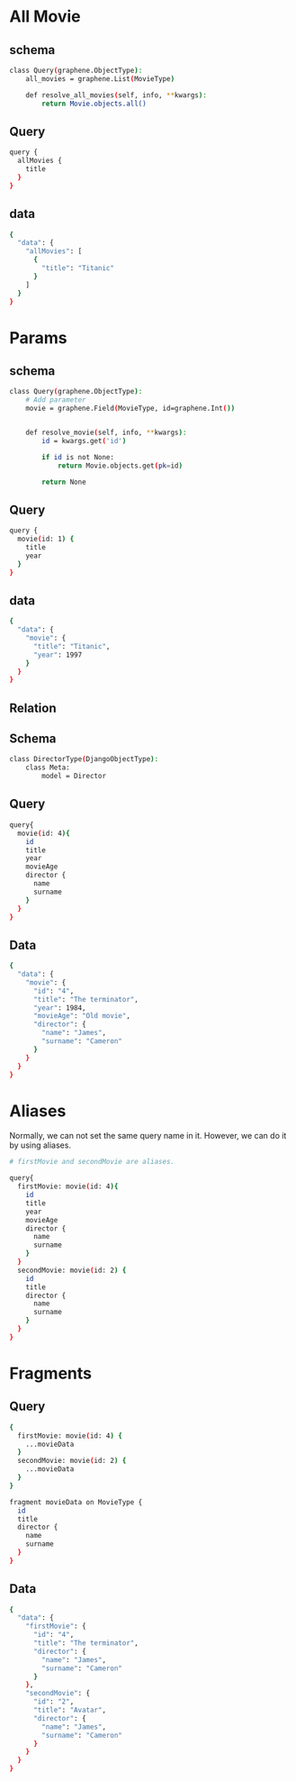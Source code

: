 # All Movie

## schema
```bash
class Query(graphene.ObjectType):
    all_movies = graphene.List(MovieType)

    def resolve_all_movies(self, info, **kwargs):
        return Movie.objects.all()
```

## Query
```bash
query {
  allMovies {
    title
  }
}
```

## data
```bash
{
  "data": {
    "allMovies": [
      {
        "title": "Titanic"
      }
    ]
  }
}
```

# Params

## schema
```bash
class Query(graphene.ObjectType):
    # Add parameter
    movie = graphene.Field(MovieType, id=graphene.Int())


    def resolve_movie(self, info, **kwargs):
        id = kwargs.get('id')

        if id is not None:
            return Movie.objects.get(pk=id)

        return None
```

## Query

```bash
query {
  movie(id: 1) {
    title
    year
  }
}
```

## data

```bash
{
  "data": {
    "movie": {
      "title": "Titanic",
      "year": 1997
    }
  }
}
```

## Relation

## Schema

```bash
class DirectorType(DjangoObjectType):
    class Meta:
        model = Director
```

## Query
```bash
query{
  movie(id: 4){
    id
    title
    year
    movieAge
    director {
      name
      surname
    }
  }
}
```

## Data
```bash
{
  "data": {
    "movie": {
      "id": "4",
      "title": "The terminator",
      "year": 1984,
      "movieAge": "Old movie",
      "director": {
        "name": "James",
        "surname": "Cameron"
      }
    }
  }
}
```

# Aliases

Normally, we can not set  the same query name in it.
However, we can do it by using aliases.

```bash
# firstMovie and secondMovie are aliases.

query{
  firstMovie: movie(id: 4){
    id
    title
    year
    movieAge
    director {
      name
      surname
    }
  }
  secondMovie: movie(id: 2) {
    id
    title
    director {
      name
      surname
    }
  }
}
```

# Fragments

## Query 

```bash
{
  firstMovie: movie(id: 4) {
    ...movieData
  }
  secondMovie: movie(id: 2) {
    ...movieData
  }
}

fragment movieData on MovieType {
  id
  title
  director {
    name
    surname
  }
}
```

## Data

```bash
{
  "data": {
    "firstMovie": {
      "id": "4",
      "title": "The terminator",
      "director": {
        "name": "James",
        "surname": "Cameron"
      }
    },
    "secondMovie": {
      "id": "2",
      "title": "Avatar",
      "director": {
        "name": "James",
        "surname": "Cameron"
      }
    }
  }
}
```
